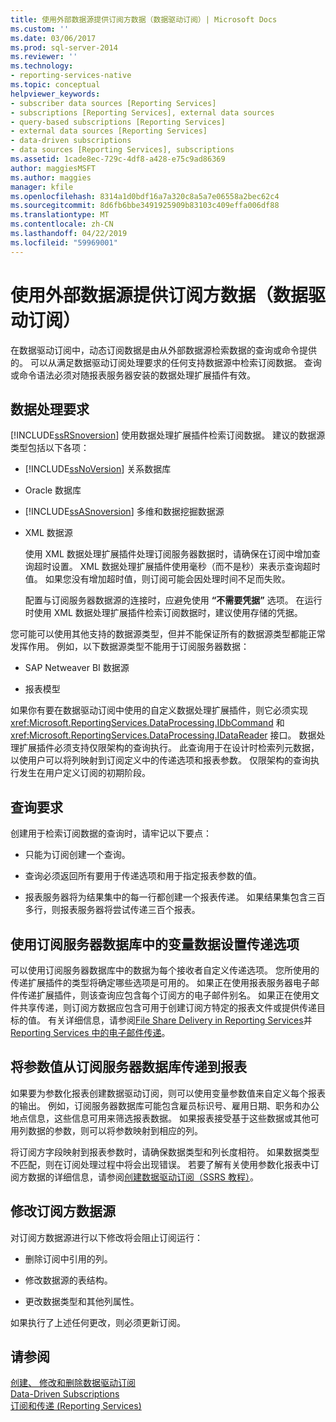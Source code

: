 ```yaml
---
title: 使用外部数据源提供订阅方数据（数据驱动订阅）| Microsoft Docs
ms.custom: ''
ms.date: 03/06/2017
ms.prod: sql-server-2014
ms.reviewer: ''
ms.technology:
- reporting-services-native
ms.topic: conceptual
helpviewer_keywords:
- subscriber data sources [Reporting Services]
- subscriptions [Reporting Services], external data sources
- query-based subscriptions [Reporting Services]
- external data sources [Reporting Services]
- data-driven subscriptions
- data sources [Reporting Services], subscriptions
ms.assetid: 1cade8ec-729c-4df8-a428-e75c9ad86369
author: maggiesMSFT
ms.author: maggies
manager: kfile
ms.openlocfilehash: 8314a1d0bdf16a7a320c8a5a7e06558a2bec62c4
ms.sourcegitcommit: 8d6fb6bbe3491925909b83103c409effa006df88
ms.translationtype: MT
ms.contentlocale: zh-CN
ms.lasthandoff: 04/22/2019
ms.locfileid: "59969001"
---
```

# <a name="use-an-external-data-source-for-subscriber-data-data-driven-subscription"></a>使用外部数据源提供订阅方数据（数据驱动订阅）
  在数据驱动订阅中，动态订阅数据是由从外部数据源检索数据的查询或命令提供的。 可以从满足数据驱动订阅处理要求的任何支持数据源中检索订阅数据。 查询或命令语法必须对随报表服务器安装的数据处理扩展插件有效。  
  
## <a name="data-processing-requirements"></a>数据处理要求  
 [!INCLUDE[ssRSnoversion](../../includes/ssrsnoversion-md.md)] 使用数据处理扩展插件检索订阅数据。 建议的数据源类型包括以下各项：  
  
-   [!INCLUDE[ssNoVersion](../../includes/ssnoversion-md.md)] 关系数据库  
  
-   Oracle 数据库  
  
-   [!INCLUDE[ssASnoversion](../../includes/ssasnoversion-md.md)] 多维和数据挖掘数据源  
  
-   XML 数据源  
  
     使用 XML 数据处理扩展插件处理订阅服务器数据时，请确保在订阅中增加查询超时设置。 XML 数据处理扩展插件使用毫秒（而不是秒）来表示查询超时值。 如果您没有增加超时值，则订阅可能会因处理时间不足而失败。  
  
     配置与订阅服务器数据源的连接时，应避免使用 **“不需要凭据”** 选项。 在运行时使用 XML 数据处理扩展插件检索订阅数据时，建议使用存储的凭据。  
  
 您可能可以使用其他支持的数据源类型，但并不能保证所有的数据源类型都能正常发挥作用。 例如，以下数据源类型不能用于订阅服务器数据：  
  
-   SAP Netweaver BI 数据源  
  
-   报表模型  
  
 如果你有要在数据驱动订阅中使用的自定义数据处理扩展插件，则它必须实现 <xref:Microsoft.ReportingServices.DataProcessing.IDbCommand> 和 <xref:Microsoft.ReportingServices.DataProcessing.IDataReader> 接口。 数据处理扩展插件必须支持仅限架构的查询执行。 此查询用于在设计时检索列元数据，以使用户可以将列映射到订阅定义中的传递选项和报表参数。 仅限架构的查询执行发生在用户定义订阅的初期阶段。  
  
## <a name="query-requirements"></a>查询要求  
 创建用于检索订阅数据的查询时，请牢记以下要点：  
  
-   只能为订阅创建一个查询。  
  
-   查询必须返回所有要用于传递选项和用于指定报表参数的值。  
  
-   报表服务器将为结果集中的每一行都创建一个报表传递。 如果结果集包含三百多行，则报表服务器将尝试传递三百个报表。  
  
## <a name="setting-delivery-options-using-variable-data-from-a-subscriber-database"></a>使用订阅服务器数据库中的变量数据设置传递选项  
 可以使用订阅服务器数据库中的数据为每个接收者自定义传递选项。 您所使用的传递扩展插件的类型将确定哪些选项是可用的。 如果正在使用报表服务器电子邮件传递扩展插件，则该查询应包含每个订阅方的电子邮件别名。 如果正在使用文件共享传递，则订阅方数据应包含可用于创建订阅方特定的报表文件或提供传递目标的值。 有关详细信息，请参阅[File Share Delivery in Reporting Services](file-share-delivery-in-reporting-services.md)并[Reporting Services 中的电子邮件传递](e-mail-delivery-in-reporting-services.md)。  
  
## <a name="passing-parameter-values-from-the-subscriber-database-to-the-report"></a>将参数值从订阅服务器数据库传递到报表  
 如果要为参数化报表创建数据驱动订阅，则可以使用变量参数值来自定义每个报表的输出。 例如，订阅服务器数据库可能包含雇员标识号、雇用日期、职务和办公地点信息，这些信息可用来筛选报表数据。 如果报表接受基于这些数据或其他可用列数据的参数，则可以将参数映射到相应的列。  
  
 将订阅方字段映射到报表参数时，请确保数据类型和列长度相符。 如果数据类型不匹配，则在订阅处理过程中将会出现错误。 若要了解有关使用参数化报表中订阅方数据的详细信息，请参阅[创建数据驱动订阅（SSRS 教程）](../create-a-data-driven-subscription-ssrs-tutorial.md)。  
  
## <a name="modifying-the-subscriber-data-source"></a>修改订阅方数据源  
 对订阅方数据源进行以下修改将会阻止订阅运行：  
  
-   删除订阅中引用的列。  
  
-   修改数据源的表结构。  
  
-   更改数据类型和其他列属性。  
  
 如果执行了上述任何更改，则必须更新订阅。  
  
## <a name="see-also"></a>请参阅  
 [创建、 修改和删除数据驱动订阅](data-driven-subscriptions.md)   
 [Data-Driven Subscriptions](data-driven-subscriptions.md)   
 [订阅和传递 (Reporting Services)](subscriptions-and-delivery-reporting-services.md)  
  
  
